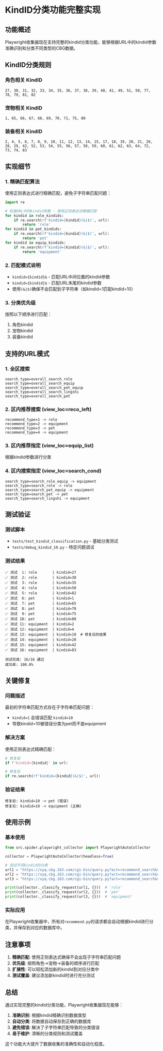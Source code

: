 # KindID分类功能完整实现

## 功能概述

Playwright收集器现在支持完整的kindid分类功能，能够根据URL中的kindid参数准确识别和分类不同类型的CBG数据。

## KindID分类规则

### 角色相关 KindID
```
27, 30, 31, 32, 33, 34, 35, 36, 37, 38, 39, 40, 41, 49, 51, 50, 77, 78, 79, 81, 82
```

### 宠物相关 KindID
```
1, 65, 66, 67, 68, 69, 70, 71, 75, 80
```

### 装备相关 KindID
```
2, 4, 5, 6, 7, 8, 9, 10, 11, 12, 13, 14, 15, 17, 18, 19, 20, 21, 26, 28, 29, 42, 52, 53, 54, 55, 56, 57, 58, 59, 60, 61, 62, 63, 64, 72, 73, 74, 83
```

## 实现细节

### 1. 精确匹配算法

使用正则表达式进行精确匹配，避免子字符串匹配问题：

```python
import re

# 检查URL中的kindid参数 - 使用正则表达式精确匹配
for kindid in role_kindids:
    if re.search(rf'kindid={kindid}(&|$)', url):
        return 'role'
for kindid in pet_kindids:
    if re.search(rf'kindid={kindid}(&|$)', url):
        return 'pet'
for kindid in equip_kindids:
    if re.search(rf'kindid={kindid}(&|$)', url):
        return 'equipment'
```

### 2. 匹配模式说明

- `kindid={kindid}&` - 匹配URL中间位置的kindid参数
- `kindid={kindid}$` - 匹配URL末尾的kindid参数
- 使用`(&|$)`确保不会匹配到子字符串（如kindid=1匹配kindid=10）

### 3. 分类优先级

按照以下顺序进行匹配：
1. 角色kindid
2. 宠物kindid  
3. 装备kindid

## 支持的URL模式

### 1. 全区搜索
```
search_type=overall_search_role
search_type=overall_search_equip
search_type=overall_search_pet_equip
search_type=overall_search_lingshi
search_type=overall_search_pet
```

### 2. 区内推荐搜索 (view_loc=reco_left)
```
recommend_type=1 -> role
recommend_type=2 -> equipment
recommend_type=3 -> pet
recommend_type=4 -> equipment
```

### 3. 区内推荐指定 (view_loc=equip_list)
根据kindid参数进行分类

### 4. 区内搜索指定 (view_loc=search_cond)
```
search_type=search_role_equip -> equipment
search_type=search_role -> role
search_type=search_pet_equip -> equipment
search_type=search_pet -> pet
search_type=search_lingshi -> equipment
```

## 测试验证

### 测试脚本
- `tests/test_kindid_classification.py` - 基础分类测试
- `tests/debug_kindid_10.py` - 特定问题调试

### 测试结果
```
✅ 测试  1: role       | kindid=27
✅ 测试  2: role       | kindid=30
✅ 测试  3: role       | kindid=35
✅ 测试  4: role       | kindid=50
✅ 测试  5: role       | kindid=82
✅ 测试  6: pet        | kindid=1
✅ 测试  7: pet        | kindid=65
✅ 测试  8: pet        | kindid=70
✅ 测试  9: pet        | kindid=75
✅ 测试 10: pet        | kindid=80
✅ 测试 11: equipment  | kindid=2
✅ 测试 12: equipment  | kindid=4
✅ 测试 13: equipment  | kindid=10  # 修复后的结果
✅ 测试 14: equipment  | kindid=20
✅ 测试 15: equipment  | kindid=42
✅ 测试 16: equipment  | kindid=83

测试完成: 16/16 通过
成功率: 100.0%
```

## 关键修复

### 问题描述
最初的字符串匹配方式存在子字符串匹配问题：
- `kindid=1` 会错误匹配 `kindid=10`
- 导致kindid=10被错误分类为pet而不是equipment

### 解决方案
使用正则表达式精确匹配：
```python
# 修复前
if f'kindid={kindid}' in url:

# 修复后  
if re.search(rf'kindid={kindid}(&|$)', url):
```

### 验证结果
```
修复前: kindid=10 -> pet (错误)
修复后: kindid=10 -> equipment (正确)
```

## 使用示例

### 基本使用
```python
from src.spider.playwright_collector import PlaywrightAutoCollector

collector = PlaywrightAutoCollector(headless=True)

# 测试不同kindid的分类
url1 = "https://xyq.cbg.163.com/cgi-bin/query.py?act=recommend_search&view_loc=equip_list&kindid=27"
url2 = "https://xyq.cbg.163.com/cgi-bin/query.py?act=recommend_search&view_loc=equip_list&kindid=1"
url3 = "https://xyq.cbg.163.com/cgi-bin/query.py?act=recommend_search&view_loc=equip_list&kindid=10"

print(collector._classify_request(url1, {}))  # 'role'
print(collector._classify_request(url2, {}))  # 'pet'
print(collector._classify_request(url3, {}))  # 'equipment'
```

### 实际应用
在Playwright收集器中，所有对`recommend.py`的请求都会自动根据kindid进行分类，并保存到对应的数据库中。

## 注意事项

1. **精确匹配**: 使用正则表达式确保不会出现子字符串匹配问题
2. **优先级**: 按照角色->宠物->装备的顺序进行匹配
3. **扩展性**: 可以轻松添加新的kindid到对应分类中
4. **测试覆盖**: 建议添加新kindid时进行充分测试

## 总结

通过实现完整的kindid分类功能，Playwright收集器现在能够：

1. **准确识别**: 根据kindid精确识别数据类型
2. **自动分类**: 将数据自动保存到正确的数据库
3. **避免错误**: 解决了子字符串匹配导致的分类错误
4. **易于维护**: 清晰的分类规则和测试覆盖

这个功能大大提升了数据收集的准确性和自动化程度。 